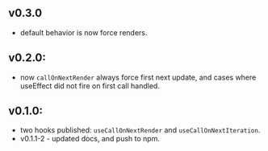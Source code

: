 ## v0.3.0
- default behavior is now force renders. 

## v0.2.0:

- now `callOnNextRender` always force first next update, and cases where useEffect did not fire on first call handled.

## v0.1.0:

- two hooks published: `useCallOnNextRender` and `useCallOnNextIteration`.
- v0.1.1-2 - updated docs, and push to npm.
